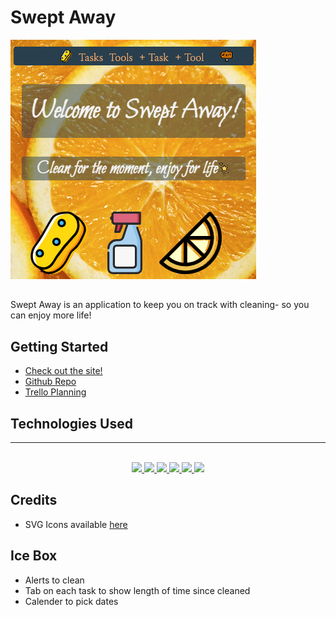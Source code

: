 # Swept Away
![main page](./main_app/static/images/main-page2.png)
##
Swept Away is an application to keep you on track with cleaning- so you can enjoy more life!

## Getting Started
* [Check out the site!](https://swept-away-rlk.herokuapp.com/)
* [Github Repo](https://github.com/rharen11/swept-away)
* [Trello Planning](https://trello.com/b/tpM0bBsN/swept-away)

## Technologies Used
_______
<div align ="center">
<br>
<a href="#"><img src="https://img.shields.io/badge/html5-%23E34F26.svg?style=for-the-badge&logo=html5&logoColor=white" />  </a>
<a href ="#"><img src="https://img.shields.io/badge/python-%23323330.svg?style=for-the-badge&logo=python&logoColor=%23F7DF1E" />  </a>
<a href="#"><img src="https://img.shields.io/badge/Visual%20Studio-5C2D91.svg?style=for-the-badge&logo=visual-studio&logoColor=white" /> </a>
<a href="#"><img src="https://img.shields.io/badge/css3-%231572B6.svg?style=for-the-badge&logo=css3&logoColor=white" />  </a>
<a href="#"><img src="https://img.shields.io/badge/django-%23E34F26.svg?style=for-the-badge&logo=django&logoColor=white" />  </a>
<a href="#"><img src="https://img.shields.io/badge/docker-5C2D91.svg?style=for-the-badge&logo=docker&logoColor=white" /> </a>
<br>
</div>

## Credits
* SVG Icons available [here](https://www.svgrepo.com/)

## Ice Box
* Alerts to clean
* Tab on each task to show length of time since cleaned
* Calender to pick dates 